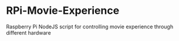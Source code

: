 # RPi-Movie-Experience
Raspberry Pi NodeJS script for controlling movie experience through different hardware
